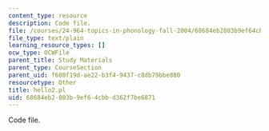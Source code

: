 ```yaml
---
content_type: resource
description: Code file.
file: /courses/24-964-topics-in-phonology-fall-2004/68684eb2803b9ef64cbbd362f7be6871_hello2.pl
file_type: text/plain
learning_resource_types: []
ocw_type: OCWFile
parent_title: Study Materials
parent_type: CourseSection
parent_uid: f600f19d-ae22-b3f4-9437-c8db79bbe880
resourcetype: Other
title: hello2.pl
uid: 68684eb2-803b-9ef6-4cbb-d362f7be6871
---
```

Code file.

